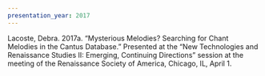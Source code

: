```yaml
---
presentation_year: 2017
---
```

Lacoste, Debra. 2017a. “Mysterious Melodies? Searching for Chant Melodies in the Cantus Database.” Presented at the “New Technologies and Renaissance Studies II: Emerging, Continuing Directions” session at the meeting of the Renaissance Society of America, Chicago, IL, April 1.
